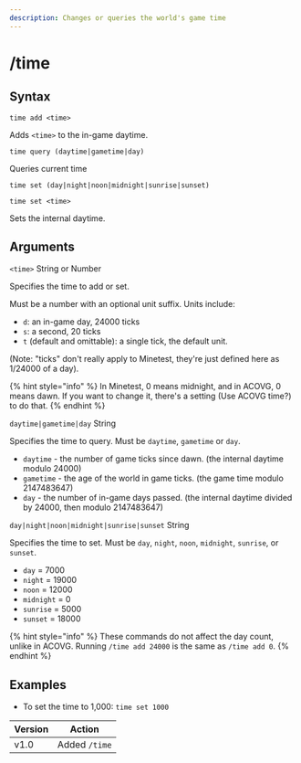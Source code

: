 ```yaml
---
description: Changes or queries the world's game time
---
```


# /time

## Syntax

`time add <time>`

Adds `<time>` to the in-game daytime.

`time query (daytime|gametime|day)`

Queries current time

`time set (day|night|noon|midnight|sunrise|sunset)`

`time set <time>`

Sets the internal daytime.

## Arguments

`<time>` String or Number

Specifies the time to add or set.

Must be a number with an optional unit suffix. Units include:

* `d`: an in-game day, 24000 ticks
* `s`: a second, 20 ticks
* `t` (default and omittable): a single tick, the default unit.

(Note: "ticks" don't really apply to Minetest, they're just defined here as 1/24000 of a day).

{% hint style="info" %}
In Minetest, 0 means midnight, and in ACOVG, 0 means dawn. If you want to change it, there's a setting (Use ACOVG time?) to do that.
{% endhint %}

`daytime|gametime|day` String

Specifies the time to query. Must be `daytime`, `gametime` or `day`.

* `daytime` - the number of game ticks since dawn. (the internal daytime modulo 24000)
* `gametime` - the age of the world in game ticks. (the game time modulo 2147483647)
* `day` - the number of in-game days passed. (the internal daytime divided by 24000, then modulo 2147483647)

`day|night|noon|midnight|sunrise|sunset` String

Specifies the time to set. Must be `day`, `night`, `noon`, `midnight`, `sunrise`, or `sunset`.

* `day` = 7000
* `night` = 19000
* `noon` = 12000
* `midnight` = 0
* `sunrise` = 5000
* `sunset` = 18000

{% hint style="info" %}
These commands do not affect the day count, unlike in ACOVG. Running `/time add 24000` is the same as `/time add 0`.
{% endhint %}

## Examples

* To set the time to 1,000: `time set 1000`

| Version | Action        |
| ------- | ------------- |
| v1.0    | Added `/time` |
